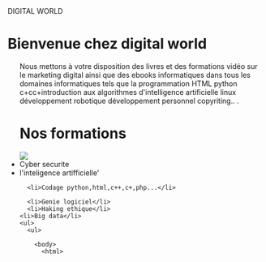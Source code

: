 <!DOCTYPE html>

<html>
<head>
  <meta charset="utf-8">
  <tiltle>DIGITAL WORLD</tiltle>
  <link rel="stylesheet"
    href="style.css">
</head>

<body> 
 <h1>Bienvenue chez digital world</h1>
  <ul>
    <body>Nous mettons à votre disposition des livres et des formations vidéo sur le marketing digital ainsi que des ebooks informatiques dans tous les domaines informatiques tels que la programmation HTML python c+cc+introduction aux algorithmes d'intelligence artificielle linux développement robotique développement personnel copyriting.. .</body>
      <h1>Nos formations</h1>
      <img src="./tux.png" />
      
      
<li>Cyber securite</li>
    
<li>l'inteligence artifficielle'</li>
      
      <li>Codage python,html,c++,c+,php...</li>
        
      <li>Genie logiciel</li>
      <li>Haking ethique</li>
    <li>Big data</li>
    <ul>
      <ul>
      
        <body>
          <html>   
      
    
  
  
